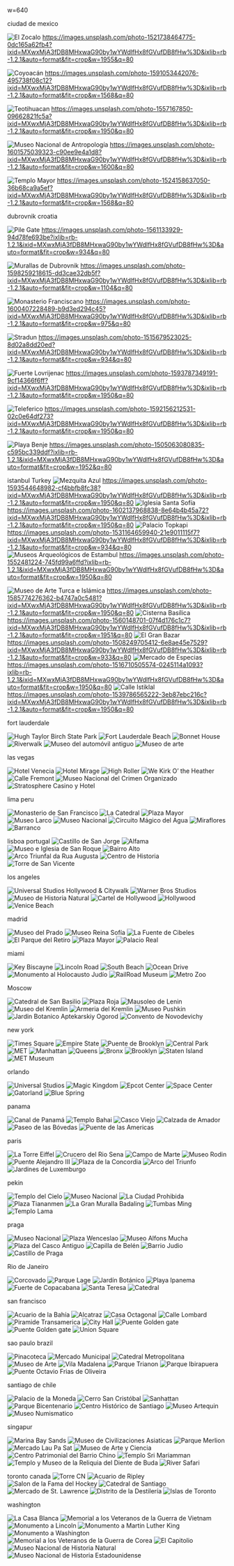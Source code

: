 w=640

ciudad de mexico

![El Zocalo](./2020-01-20-ciudad-de-mexico-zocalo-plaza-constitucion.jpg)
https://images.unsplash.com/photo-1521738464775-0dc165a62fb4?ixid=MXwxMjA3fDB8MHxwaG90by1wYWdlfHx8fGVufDB8fHw%3D&ixlib=rb-1.2.1&auto=format&fit=crop&w=1955&q=80

![Coyoacán](./2020-01-20-ciudad-de-mexico-coyoacan.jpg)
https://images.unsplash.com/photo-1591053442076-495738f08c12?ixid=MXwxMjA3fDB8MHxwaG90by1wYWdlfHx8fGVufDB8fHw%3D&ixlib=rb-1.2.1&auto=format&fit=crop&w=1568&q=80

![Teotihuacan](./2020-01-20-mexico-teotihuacan.jpg)
https://images.unsplash.com/photo-1557167850-09662821fc5a?ixid=MXwxMjA3fDB8MHxwaG90by1wYWdlfHx8fGVufDB8fHw%3D&ixlib=rb-1.2.1&auto=format&fit=crop&w=1950&q=80

![Museo Nacional de Antropología](./2020-01-20-ciudad-de-mexico-museo-nacional-de-antropologia.jpg)
https://images.unsplash.com/photo-1601575039323-c90ee9e4a1d8?ixid=MXwxMjA3fDB8MHxwaG90by1wYWdlfHx8fGVufDB8fHw%3D&ixlib=rb-1.2.1&auto=format&fit=crop&w=1600&q=80

![Templo Mayor](./2020-01-20-ciudad-de-mexico-templo-mayor.jpeg)
https://images.unsplash.com/photo-1524158637050-36b68ca9a5ef?ixid=MXwxMjA3fDB8MHxwaG90by1wYWdlfHx8fGVufDB8fHw%3D&ixlib=rb-1.2.1&auto=format&fit=crop&w=1568&q=80


dubrovnik croatia

![Pile Gate](./dubrovnik-pile-gate.jpg)
https://images.unsplash.com/photo-1561133929-94d78fe693be?ixlib=rb-1.2.1&ixid=MXwxMjA3fDB8MHxwaG90by1wYWdlfHx8fGVufDB8fHw%3D&auto=format&fit=crop&w=934&q=80

![Murallas de Dubrovnik](./dubrovnik-murallas.jpg)
https://images.unsplash.com/photo-1598259218615-dd3cae32db5f?ixid=MXwxMjA3fDB8MHxwaG90by1wYWdlfHx8fGVufDB8fHw%3D&ixlib=rb-1.2.1&auto=format&fit=crop&w=1104&q=80

![Monasterio Franciscano](./dubrovnik-monasterio-franciscano.jpg) 
https://images.unsplash.com/photo-1600407228489-b9d3ed294c45?ixid=MXwxMjA3fDB8MHxwaG90by1wYWdlfHx8fGVufDB8fHw%3D&ixlib=rb-1.2.1&auto=format&fit=crop&w=975&q=80

![Stradun](./dubrovnik-stradun.jpg) 
https://images.unsplash.com/photo-1515679523025-8d02a8dd20ed?ixid=MXwxMjA3fDB8MHxwaG90by1wYWdlfHx8fGVufDB8fHw%3D&ixlib=rb-1.2.1&auto=format&fit=crop&w=934&q=80

![Fuerte Lovrijenac](./dubrovnik-fuerte-lovrijenac.jpg)
https://images.unsplash.com/photo-1593787349191-9cf14366f6ff?ixid=MXwxMjA3fDB8MHxwaG90by1wYWdlfHx8fGVufDB8fHw%3D&ixlib=rb-1.2.1&auto=format&fit=crop&w=1950&q=80

![Teleferico](./dubrovnik-teleferico.jpg)
https://images.unsplash.com/photo-1592156212531-02c0e64df273?ixid=MXwxMjA3fDB8MHxwaG90by1wYWdlfHx8fGVufDB8fHw%3D&ixlib=rb-1.2.1&auto=format&fit=crop&w=1950&q=80

![Playa Benje](./dubrovnik-playa-benje.jpg)
https://images.unsplash.com/photo-1505063080835-c595bc339ddf?ixlib=rb-1.2.1&ixid=MXwxMjA3fDB8MHxwaG90by1wYWdlfHx8fGVufDB8fHw%3D&auto=format&fit=crop&w=1952&q=80


istanbul Turkey 
![Mezquita Azul](./estambul-mezquita-azul.jpg)
https://images.unsplash.com/photo-1593544648982-cf4bbfb8fc38?ixid=MXwxMjA3fDB8MHxwaG90by1wYWdlfHx8fGVufDB8fHw%3D&ixlib=rb-1.2.1&auto=format&fit=crop&w=1950&q=80
![Iglesia Santa Sofía](./estambul-iglesia-santa-sofia.jpg)
https://images.unsplash.com/photo-1602137968838-8e64b4b45a72?ixid=MXwxMjA3fDB8MHxwaG90by1wYWdlfHx8fGVufDB8fHw%3D&ixlib=rb-1.2.1&auto=format&fit=crop&w=1950&q=80
![Palacio Topkapi](./estambul-palacio-topkapi.jpg)
https://images.unsplash.com/photo-1531164659940-21e9011115f7?ixid=MXwxMjA3fDB8MHxwaG90by1wYWdlfHx8fGVufDB8fHw%3D&ixlib=rb-1.2.1&auto=format&fit=crop&w=934&q=80
![Museos Arqueológicos de Estambul](./estambul-museos-arqueologicos.jpg)
https://images.unsplash.com/photo-1552481224-745fd99a6ffd?ixlib=rb-1.2.1&ixid=MXwxMjA3fDB8MHxwaG90by1wYWdlfHx8fGVufDB8fHw%3D&auto=format&fit=crop&w=1950&q=80

![Museo de Arte Turca e Islámica](./Estambul-museo-de-arte.jpg)
https://images.unsplash.com/photo-1585774276362-b4747a0c5481?ixid=MXwxMjA3fDB8MHxwaG90by1wYWdlfHx8fGVufDB8fHw%3D&ixlib=rb-1.2.1&auto=format&fit=crop&w=1950&q=80
![Cisterna Basílica](./estambul-cisterna-basilica.jpg)
https://images.unsplash.com/photo-1560148701-07f4d176c1c7?ixid=MXwxMjA3fDB8MHxwaG90by1wYWdlfHx8fGVufDB8fHw%3D&ixlib=rb-1.2.1&auto=format&fit=crop&w=1951&q=80
![El Gran Bazar](./estambul-el-gran-bazar.jpg)
https://images.unsplash.com/photo-1508249705412-6e8ae45e7529?ixid=MXwxMjA3fDB8MHxwaG90by1wYWdlfHx8fGVufDB8fHw%3D&ixlib=rb-1.2.1&auto=format&fit=crop&w=933&q=80
![Mercado de Especias](./estambul-mercado-de-especias.jpg)
https://images.unsplash.com/photo-1516710505574-0245114a1093?ixlib=rb-1.2.1&ixid=MXwxMjA3fDB8MHxwaG90by1wYWdlfHx8fGVufDB8fHw%3D&auto=format&fit=crop&w=1950&q=80
![Calle Istiklal](./estambul-calle-istiklal.jpg)
https://images.unsplash.com/photo-1539786565222-3eb87ebc216c?ixid=MXwxMjA3fDB8MHxwaG90by1wYWdlfHx8fGVufDB8fHw%3D&ixlib=rb-1.2.1&auto=format&fit=crop&w=1950&q=80



fort lauderdale

![Hugh Taylor Birch State Park](./fort-lauderdale-hugh-taylor-birch-state-park.jpg)
![Fort Lauderdale Beach](./fort-lauderdale-beach.jpg) 
![Bonnet House](./fort-lauderdale-bonnet-house.jpg)
![Riverwalk](./fort-lauderdale-riverwalk.jpg)
![Museo del automóvil antiguo](./fort-lauderdale-museo-del-automovil-antiguo.jpg) 
![Museo de arte](./fort-lauderdale-museo-de-arte.jpg)

las vegas

![Hotel Venecia](./las-vegas-hotel-venecia.jpg)
![Hotel Mirage](./las-vegas-hotel-mirage.jpg)
![High Roller](./las-vegas-high-roller.jpg)
![We Kirk O’ the Heather](./las-vegas-we-kirk-o-the-heather.jpg)
![Calle Fremont](./las-vegas-calle-fremont.jpg)
![Museo Nacional del Crimen Organizado](./las-vegas-museo-nacional-del-crimen-organizado.jpg)
![Stratosphere Casino y Hotel](./las-vegas-stratosphere-casino-y-hotel.jpg)

lima peru

![Monasterio de San Francisco](./lima-monasterio-de-san-francisco.jpg)
![La Catedral](./lima-la-catedral.jpg)
![Plaza Mayor](./lima-plaza-mayor.jpg)
![Museo Larco](./lima-museo-larco.jpg)
![Museo Nacional](./lima-museo-nacional.jpg)
![Circuito Mágico del Agua](./lima-circuito-magico-del-agua.jpg)
![Miraflores](./lima-miraflores.jpg)
![Barranco](./lima-barranco.jpg)

lisboa portugal
![Castillo de San Jorge](./lisboa-castillo-de-san-jorge.jpg)
![Alfama](./lisboa-alfama.jpg)
![Museo e Iglesia de San Roque](./lisboa-museo-san-roque.jpg) 
![Bairro Alto](./lisboa-bairro-alto.jpg)
![Arco Triunfal da Rua Augusta](./lisboa-arco-triunfal.jpg)
![Centro de Historia](./lisboa-centro-de-historia.jpg)
![Torre de San Vicente](./lisboa-torre-de-san-vicente.jpg)

los angeles

![Universal Studios Hollywood & Citywalk](./los-ageles-universal-studios.jpg)
![Warner Bros Studios](./los-angeles-warner-bros-studios.jpg)
![Museo de Historia Natural](./los-angeles-museo-de-historia-natural.jpg)
![Cartel de Hollywood](./los-angeles-cartel-de-hollywood.jpg)
![Hollywood](./los-angeles-hollywood.jpg)
![Venice Beach](./los-angeles-venice-beach.jpg)

madrid

![Museo del Prado](./2020-01-19-madrid-museo-del-prado.jpg)
![Museo Reina Sofía](./2020-01-19-madrid-museo-reina-sofia.jpg)
![La Fuente de Cibeles](./2020-01-19-madrid-fuente-cibeles.jpg)
![El Parque del Retiro](./2020-01-19-madrid-parque-del-retiro.jpg)
![Plaza Mayor](./2020-01-19-madrid-plaza-mayor.jpg)
![Palacio Real](./2020-01-19-madrid-palacio-real.jpg)

miami

![Key Biscayne](./miami-key-biscayne.jpg)
![Lincoln Road](./miami-lincoln-road.jpg)
![South Beach](./2020-01-18-miami-south-beach.jpg)
![Ocean Drive](./2020-01-18-miami-ocean-drive.jpg)
![Monumento al Holocausto Judío](./2020-01-18-miami-monumento-holocausto-judio.jpg)
![RailRoad Museum](./2020-01-18-miami-gold-coast-railroad-museum.jpg)
![Metro Zoo](./2020-01-18-miami-metro-zoo.jpg)

Moscow

![Catedral de San Basilio](./moscu.catedral-de-san-basilio.jpg)
![Plaza Roja](./moscu-plaza-roja.jpg)
![Mausoleo de Lenin](./moscu-mausoleo-de-lenin.jpg)
![Museo del Kremlin](./moscu-museo-del-kremlin.jpg)
![Armeria del Kremlin](./moscu-armeria-del-kremlin.jpg)
![Museo Pushkin](./moscu-museo-pushkin.jpg)
![Jardin Botanico Aptekarskiy Ogorod](./moscu-jardin-botanico.jpg)
![Convento de Novodevichy](./moscu-convento.jpg)

new york

![Times Square](./new-york-times-square.jpg)
![Empire State](./new-york-empire-state.jpg)
![Puente de Brooklyn](./new-york-puente-de-brooklyn.jpg)
![Central Park](./new-york-central-park.jpg)
![MET](./new-york-met.jpg)
![Manhattan](./2020-01-15-new-york-manhattan.jpg)
![Queens](./2020-01-15-new-york-queens.jpg)
![Bronx](./2020-01-15-new-york-bronx.jpg)
![Brooklyn](./2020-01-15-new-york-brooklyn.jpg)
![Staten Island](./2020-01-15-new-york-staten-island.jpg)
![MET Museum](./2020-01-15-new-york-met-museum.jpg)

orlando

![Universal Studios](./orlando-universal-studios.jpg)
![Magic Kingdom](./orlando-magic-kingdom.jpg)
![Epcot Center](./orlando-epcot-center.jpg)
![Space Center](./orlando-space-center.jpg)
![Gatorland](./orlando-gatorland.jpg)
![Blue Spring](./orlando-blue-springs.jpg)

panama

![Canal de Panamá](./panama-canal-de-panama.jpg)
![Templo Bahai](./panama-templo-bahai.jpg)
![Casco Viejo](./panama-casco-Viejo.jpg)
![Calzada de Amador](./panama-calzada-de-amador.jpg)
![Paseo de las Bóvedas](./panama-paseo-de-las-bovedas.jpg)
![Puente de las Americas](./panama-puente-de-las-americas.jpg)

paris

![La Torre Eiffel](./paris-la-torre-eiffel.jpg)
![Crucero del Rio Sena](./paris-crucero-del-rio-sena.jpg)
![Campo de Marte](./paris-campo-de-marte.jpg)
![Museo Rodin](./paris-museo-rodin.jpg)
![Puente Alejandro III](./paris-puente-alejandro.jpg)
![Plaza de la Concordia](./paris-plaza-de-la-concordia.jpg)
![Arco del Triunfo](./paris-arco-del-triunfo.jpg)
![Jardines de Luxemburgo](./paris-jardines-de-luxemburgo.jpg)

pekin

![Templo del Cielo](./pekin-templo-del-cielo.jpg)
![Museo Nacional](./pekin-museo-nacional.jpg)
![La Ciudad Prohibida](./pekin-la-ciudad-prohibida.jpg)
![Plaza Tiananmen](./pekin-plaza-tiananmen.jpg)
![La Gran Muralla Badaling](./pekin-la-gran-muralla.jpg)
![Tumbas Ming](./pekin-tumbas-ming.jpg)
![Templo Lama](./pekin-tumbas-ming.jpg)

praga

![Museo Nacional](./praga-museo-nacional.jpg)
![Plaza Wenceslao](./praga-plaza-wenceslao.jpg)
![Museo Alfons Mucha](./praga-museo-alfons-mucha.jpg)
![Plaza del Casco Antiguo](./praga-plaza-del-casco-antiguo.jpg)
![Capilla de Belén](./praga-capilla-de-belen.jpg)
![Barrio Judio](./praga-barrio-judio.jpg)
![Castillo de Praga](./praga-castillo.jpg)

Rio de Janeiro

![Corcovado](./rio-de-janeiro-corcovado.jpg)
![Parque Lage](./rio-de-janeiro-parque-lage.jpg)
![Jardín Botánico](./rio-de-janeiro-jardin-botanico.jpg)
![Playa Ipanema](./rio-de-janeiro-playa-ipanema.jpg)
![Fuerte de Copacabana](./rio-de-janeiro-fuerte-de-copacabana.jpg)
![Santa Teresa](./rio-de-janeiro-santa-teresa.jpg)
![Catedral](./rio-de-janeiro-catedral.jpg)


san francisco

![Acuario de la Bahía](./san-francisco-acuario-de-la-bahia.jpg)
![Alcatraz](./san-francisco-alcatraz.jpg)
![Casa Octagonal](./san-francisco-casa-octagonal.jpg)
![Calle Lombard](./san-francisco-calle-lombard.jpg)
![Piramide Transamerica](./san-francisco-piramide-transamerica.jpg)
![City Hall](./san-francisco-city-hall.jpg)
![Puente Golden gate](./san-francisco-puente-golden-gate.jpg)
![Puente Golden gate](./san-francisco-puente-golden-gate.jpg)
![Union Square](./san-francisco-union-square.jpg)

sao paulo brazil


![Pinacoteca](./san-pablo-pinacoteca.jpg)
![Mercado Municipal](./san-pablo-mercado-municipal.jpg)
![Catedral Metropolitana](./san-pablo-catedral-metropolitana.jpg)
![Museo de Arte](./san-pablo-museo-de-arte.jpg)
![Vila Madalena](./san-pablo-vila-madalena.jpg)
![Parque Trianon](./san-pablo-parque-trianon.jpg)
![Parque Ibirapuera](./san-pablo-parque-ibirapuera.jpg)
![Puente Octavio Frias de Oliveira](./san-pablo-puente-octavio-frias.jpg)

santiago de chile

![Palacio de la Moneda](./santiago-de-chile-palacio-de-la-moneda.jpg)
![Cerro San Cristóbal](./santiago-de-chile-cerro-san-cristobal.jpg)
![Sanhattan](./santiago-de-chile-sanhattan.jpg)
![Parque Bicentenario](./santiago-de-chile-parque-bicentenario.jpg)
![Centro Histórico de Santiago](./santiago-de-chile-centro-historico.jpg)
![Museo Artequin](./santiago-de-chile-museo-artequin.jpg)
![Museo Numismatico](./santiago-de-chile-Museo-Numismatico.jpg)

singapur

![Marina Bay Sands](./singapur-marina-bay-sands.jpg)
![Museo de Civilizaciones Asiaticas](./singapur-museo-de-civilizaciones-asiaticas.jpg)
![Parque Merlion](./singapur-parque-merlion.jpg)
![Mercado Lau Pa Sat](./singapur-mercado-lau-pa-sat.jpg)
![Museo de Arte y Ciencia](./singapur-museo-de-arte-y-ciencia.jpg)
![Centro Patrimonial del Barrio Chino](./singapur-centro-patrimonial.jpg)
![Templo Sri Mariamman](./singapur-templo-sri-mariamman.jpg)
![Templo y Museo de la Reliquia del Diente de Buda](./singapur-reliquia-del-diente.jpg) 
![River Safari](./singapur-river-safari.jpg)

toronto canada
![Torre CN](./toronto-torre-cn.jpg)
![Acuario de Ripley](./toronto-acuario-de-ripley.jpg)
![Salon de la Fama del Hockey](./toronto-salon-de-la-fama-del-hockey.jpg)
![Catedral de Santiago](./toronto-catedral-de-santiago.jpg)
![Mercado de St. Lawrence](./toronto-mercado-de-st-lawrence.jpg)
![Distrito de la Destilería](./toronto-distrito-de-la-destileria.jpg)
![Islas de Toronto](./toronto-islas-de-toronto.jpg)


washington

![La Casa Blanca](./washington-la-casa-blanca.jpg)
![Memorial a los Veteranos de la Guerra de Vietnam](./washington-memorial-a-los-veteranos-de-vietnam.jpg)
![Monumento a Lincoln](./washington-monumento-a-lincoln.jpg)
![Monumento a Martin Luther King](./washington-monumento-a-martin-luther-king.jpg)
![Monumento a Washington](./washington-monumento-a-washington.jpg)
![Memorial a los Veteranos de la Guerra de Corea](./washington-memorial-a-los-veteranos-de-corea.jpg)
![El Capitolio](./washington-el-capitolio.jpg)
![Museo Nacional de Historia Natural](./washington-museo-nacional-de-historia-natural.jpg)
![Museo Nacional de Historia Estadounidense](./washington-museo-nacional-de-historia-estadounidense.jpg)